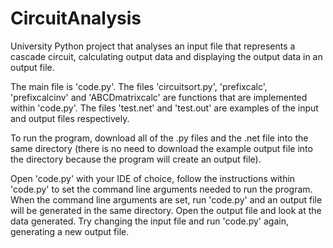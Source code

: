 # CircuitAnalysis
University Python project that analyses an input file that represents a cascade circuit, calculating output data and displaying the output data in an output file.

The main file is 'code.py'. The files 'circuitsort.py', 'prefixcalc', 'prefixcalcinv' and 'ABCDmatrixcalc' are functions that are implemented within 'code.py'.
The files 'test.net' and 'test.out' are examples of the input and output files respectively.

To run the program, download all of the .py files and the .net file into the same directory (there is no need to download the example output file into the directory because the program will create an output file).

Open 'code.py' with your IDE of choice, follow the instructions within 'code.py' to set the command line arguments needed to run the program. When the command line arguments are set, run 'code.py' and an output file will be generated in the same directory. Open the output file and look at the data generated. Try changing the input file and run 'code.py' again, generating a new output file.
